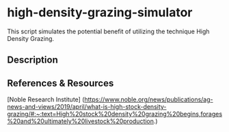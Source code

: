 # high-density-grazing-simulator
This script simulates the potential benefit of utilizing the technique High Density Grazing.

## Description

## References & Resources
[Noble Research Institute] (https://www.noble.org/news/publications/ag-news-and-views/2019/april/what-is-high-stock-density-grazing/#:~:text=High%20stock%20density%20grazing%20begins,forages%20and%20ultimately%20livestock%20production.)